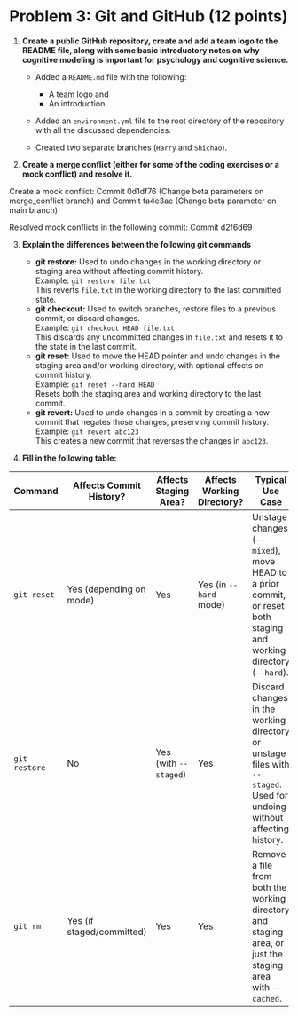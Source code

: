 # Problem 3: Git and GitHub (12 points)

1. **Create a public GitHub repository, create and add a team logo to the README file, along with some basic introductory notes on why cognitive modeling is important for psychology and cognitive science.**

   - Added a `README.md` file with the following:
     - A team logo and 
     - An introduction.

   - Added an `environment.yml` file to the root directory of the repository with all the discussed dependencies.

   - Created two separate branches (`Harry` and `Shichao`).

2. **Create a merge conflict (either for some of the coding exercises or a mock conflict) and resolve it.**

Create a mock conflict: Commit 0d1df76 (Change beta parameters on merge_conflict branch)
   and Commit fa4e3ae (Change beta parameter on main branch)

Resolved mock conflicts in the following commit: Commit d2f6d69

3. **Explain the differences between the following git commands**
   - **git restore:** Used to undo changes in the working directory or staging area without affecting commit history.  
     Example: `git restore file.txt`  
     This reverts `file.txt` in the working directory to the last committed state.
   - **git checkout:** Used to switch branches, restore files to a previous commit, or discard changes.  
     Example: `git checkout HEAD file.txt`  
     This discards any uncommitted changes in `file.txt` and resets it to the state in the last commit.
   - **git reset:** Used to move the HEAD pointer and undo changes in the staging area and/or working directory, with optional effects on commit history.  
     Example: `git reset --hard HEAD`  
     Resets both the staging area and working directory to the last commit.
   - **git revert:** Used to undo changes in a commit by creating a new commit that negates those changes, preserving commit history.  
     Example: `git revert abc123`  
     This creates a new commit that reverses the changes in `abc123`.

4. **Fill in the following table:**

| **Command**   | **Affects Commit History?** | **Affects Staging Area?** | **Affects Working Directory?** | **Typical Use Case**                                                                                     |
|---------------|------------------------------|---------------------------|--------------------------------|---------------------------------------------------------------------------------------------------------|
| `git reset`   | Yes (depending on mode)      | Yes                       | Yes (in `--hard` mode)         | Unstage changes (`--mixed`), move HEAD to a prior commit, or reset both staging and working directory (`--hard`). |
| `git restore` | No                           | Yes (with `--staged`)     | Yes                            | Discard changes in the working directory or unstage files with `--staged`. Used for undoing without affecting history. |
| `git rm`      | Yes (if staged/committed)    | Yes                       | Yes                            | Remove a file from both the working directory and staging area, or just the staging area with `--cached`. |